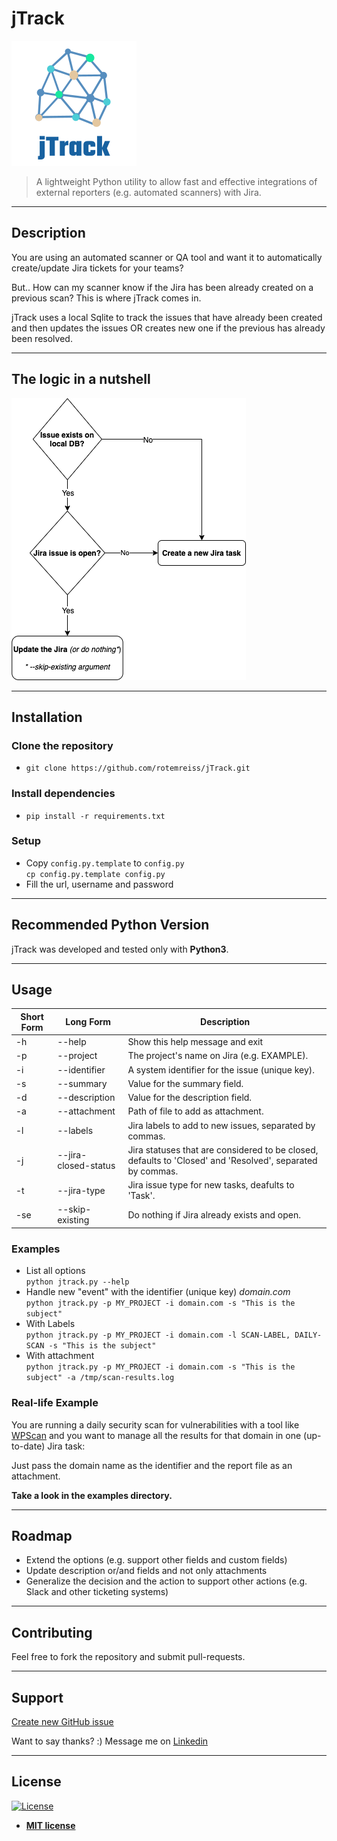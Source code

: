 # jTrack
![](images/logo.png)

> A lightweight Python utility to allow fast and effective integrations of external reporters (e.g. automated scanners)
> with Jira.

---

## Description
You are using an automated scanner or QA tool and want it to automatically create/update Jira tickets for your teams?

But.. How can my scanner know if the Jira has been already created on a previous scan?
This is where jTrack comes in.

jTrack uses a local Sqlite to track the issues that have already been created and then updates the issues OR creates new one if the previous has already been resolved.

---

## The logic in a nutshell
![](images/logic.png)

---

## Installation
### Clone the repository
- `git clone https://github.com/rotemreiss/jTrack.git`

### Install dependencies
- `pip install -r requirements.txt`

### Setup
- Copy `config.py.template` to `config.py`\
  ```cp config.py.template config.py```
- Fill the url, username and password

---

## Recommended Python Version
jTrack was developed and tested only with __Python3__.

---

## Usage

Short Form    | Long Form            | Description
------------- | -------------------- |-------------
-h            | --help               | Show this help message and exit
-p            | --project            | The project's name on Jira (e.g. EXAMPLE).
-i            | --identifier         | A system identifier for the issue (unique key).
-s            | --summary            | Value for the summary field.
-d            | --description        | Value for the description field.
-a            | --attachment         | Path of file to add as attachment.
-l            | --labels             | Jira labels to add to new issues, separated by commas.
-j            | --jira-closed-status | Jira statuses that are considered to be closed, defaults to 'Closed' and 'Resolved', separated by commas. 
-t            | --jira-type          | Jira issue type for new tasks, deafults to 'Task'.
-se           | --skip-existing      | Do nothing if Jira already exists and open.

### Examples
- List all options\
  ```python jtrack.py --help```
- Handle new "event" with the identifier (unique key) *domain.com*\
  ```python jtrack.py -p MY_PROJECT -i domain.com -s "This is the subject"```
- With Labels\
  ```python jtrack.py -p MY_PROJECT -i domain.com -l SCAN-LABEL, DAILY-SCAN -s "This is the subject"```
- With attachment\
  ```python jtrack.py -p MY_PROJECT -i domain.com -s "This is the subject" -a /tmp/scan-results.log```

### Real-life Example
You are running a daily security scan for vulnerabilities with a tool like [WPScan][wpscan] and you want to manage all
the results for that domain in one (up-to-date) Jira task:

Just pass the domain name as the identifier and the report file as an attachment.

**Take a look in the examples directory.** 

---
## Roadmap
- Extend the options (e.g. support other fields and custom fields)
- Update description or/and fields and not only attachments
- Generalize the decision and the action to support other actions (e.g. Slack and other ticketing systems)

---
## Contributing
Feel free to fork the repository and submit pull-requests.

---

## Support

[Create new GitHub issue][newissue]

Want to say thanks? :) Message me on <a href="https://www.linkedin.com/in/reissr" target="_blank">Linkedin</a>


---

## License

[![License](http://img.shields.io/:license-mit-blue.svg?style=flat-square)](http://badges.mit-license.org)

- **[MIT license](http://opensource.org/licenses/mit-license.php)**

<!-- Markdown helper -->
[wpscan]: https://wpscan.org/
[newissue]: https://github.com/rotemreiss/jTrack/issues/new
